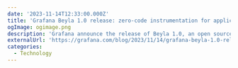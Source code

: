 ```yaml
---
date: '2023-11-14T12:33:00.000Z'
title: 'Grafana Beyla 1.0 release: zero-code instrumentation for application telemetry using eBPF'
ogImage: ogimage.png
description: 'Grafana announce the release of Beyla 1.0, an open source eBPF auto-instrumentation tool. Learn about the basics and major features of Grafana Beyla'
externalUrl: 'https://grafana.com/blog/2023/11/14/grafana-beyla-1.0-release-zero-code-instrumentation-for-application-telemetry-using-ebpf/'
categories:
  - Technology
---
```

